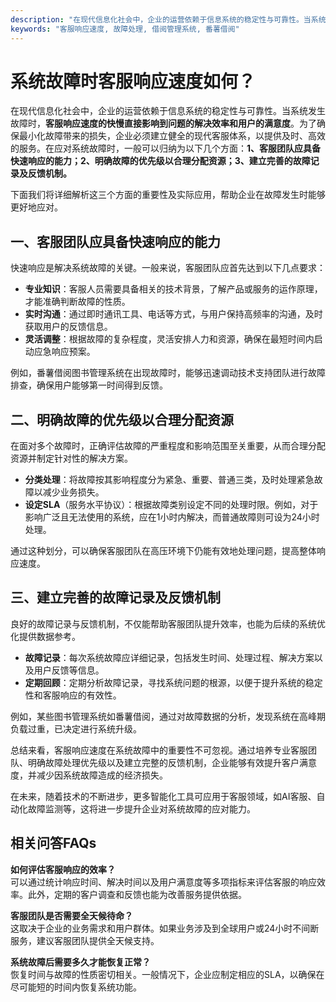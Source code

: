 ```yaml
---
description: "在现代信息化社会中，企业的运营依赖于信息系统的稳定性与可靠性。当系统发生故障时，**客服响应速度的快慢直接影响到问题的解决效率和用户的满意度**。为了确保最小化故障带来的损失，企业必须建立健全的现代客服体系，以提供及时、高效的服务。在应对系统故障时，一般可以归纳为以下几个方面：**1、客服团队应具备快速响应的能力；2、明确故障的优先级以合理分配资源；3、建立完善的故障记录及反馈机制。** "
keywords: "客服响应速度, 故障处理, 借阅管理系统, 番薯借阅"
---
```

# 系统故障时客服响应速度如何？

在现代信息化社会中，企业的运营依赖于信息系统的稳定性与可靠性。当系统发生故障时，**客服响应速度的快慢直接影响到问题的解决效率和用户的满意度**。为了确保最小化故障带来的损失，企业必须建立健全的现代客服体系，以提供及时、高效的服务。在应对系统故障时，一般可以归纳为以下几个方面：**1、客服团队应具备快速响应的能力；2、明确故障的优先级以合理分配资源；3、建立完善的故障记录及反馈机制。** 

下面我们将详细解析这三个方面的重要性及实际应用，帮助企业在故障发生时能够更好地应对。

## 一、客服团队应具备快速响应的能力

快速响应是解决系统故障的关键。一般来说，客服团队应首先达到以下几点要求：

- **专业知识**：客服人员需要具备相关的技术背景，了解产品或服务的运作原理，才能准确判断故障的性质。
- **实时沟通**：通过即时通讯工具、电话等方式，与用户保持高频率的沟通，及时获取用户的反馈信息。
- **灵活调整**：根据故障的复杂程度，灵活安排人力和资源，确保在最短时间内启动应急响应预案。

例如，番薯借阅图书管理系统在出现故障时，能够迅速调动技术支持团队进行故障排查，确保用户能够第一时间得到反馈。

## 二、明确故障的优先级以合理分配资源

在面对多个故障时，正确评估故障的严重程度和影响范围至关重要，从而合理分配资源并制定针对性的解决方案。

- **分类处理**：将故障按其影响程度分为紧急、重要、普通三类，及时处理紧急故障以减少业务损失。
- **设定SLA**（服务水平协议）：根据故障类别设定不同的处理时限。例如，对于影响广泛且无法使用的系统，应在1小时内解决，而普通故障则可设为24小时处理。

通过这种划分，可以确保客服团队在高压环境下仍能有效地处理问题，提高整体响应速度。

## 三、建立完善的故障记录及反馈机制

良好的故障记录与反馈机制，不仅能帮助客服团队提升效率，也能为后续的系统优化提供数据参考。

- **故障记录**：每次系统故障应详细记录，包括发生时间、处理过程、解决方案以及用户反馈等信息。
- **定期回顾**：定期分析故障记录，寻找系统问题的根源，以便于提升系统的稳定性和客服响应的有效性。

例如，某些图书管理系统如番薯借阅，通过对故障数据的分析，发现系统在高峰期负载过重，已决定进行系统升级。

总结来看，客服响应速度在系统故障中的重要性不可忽视。通过培养专业客服团队、明确故障处理优先级以及建立完整的反馈机制，企业能够有效提升客户满意度，并减少因系统故障造成的经济损失。

在未来，随着技术的不断进步，更多智能化工具可应用于客服领域，如AI客服、自动化故障监测等，这将进一步提升企业对系统故障的应对能力。

## 相关问答FAQs

**如何评估客服响应的效率？**  
可以通过统计响应时间、解决时间以及用户满意度等多项指标来评估客服的响应效率。此外，定期的客户调查和反馈也能为改善服务提供依据。

**客服团队是否需要全天候待命？**  
这取决于企业的业务需求和用户群体。如果业务涉及到全球用户或24小时不间断服务，建议客服团队提供全天候支持。

**系统故障后需要多久才能恢复正常？**  
恢复时间与故障的性质密切相关。一般情况下，企业应制定相应的SLA，以确保在尽可能短的时间内恢复系统功能。
